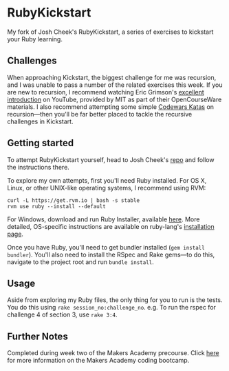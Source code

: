 # RubyKickstart

My fork of Josh Cheek's RubyKickstart, a series of exercises to kickstart your Ruby learning. 

## Challenges 

When approaching Kickstart, the biggest challenge for me was recursion, and I was unable to pass a number of the related exercises this week. If you are new to recursion, I recommend watching Eric Grimson's [excellent introduction](https://www.youtube.com/watch?v=WbWb0u8bJrU) on YouTube, provided by MIT as part of their OpenCourseWare materials. I also recommend attempting some simple [Codewars Katas](http://www.codewars.com/kata/search/ruby?q=recursion&r%5B%5D=-8&r%5B%5D=-7&r%5B%5D=-6&beta=false) on recursion—then you'll be far better placed to tackle the recursive challenges in Kickstart.

## Getting started

To attempt RubyKickstart yourself, head to Josh Cheek's [repo](https://github.com/JoshCheek/ruby-kickstart) and follow the instructions there.

To explore my own attempts, first you'll need Ruby installed. For OS X, Linux, or other UNIX-like operating systems, I recommend using RVM:

```
curl -L https://get.rvm.io | bash -s stable
rvm use ruby --install --default
```

For Windows, download and run Ruby Installer, available [here](https://rubyinstaller.org).
More detailed, OS-specific instructions are available on ruby-lang's [installation page](https://www.ruby-lang.org/en/documentation/installation/).

Once you have Ruby, you'll need to get bundler installed (`gem install bundler`). You'll also need to install the RSpec and Rake gems—to do this, navigate to the project root and run `bundle install`.

## Usage

Aside from exploring my Ruby files, the only thing for you to run is the tests. You do this using `rake session_no:challenge_no`. e.g. To run the rspec for challenge 4 of section 3, use `rake 3:4`.

## Further Notes

Completed during week two of the Makers Academy precourse. Click [here](http://www.makersacademy.com) for more information on the Makers Academy coding bootcamp.
